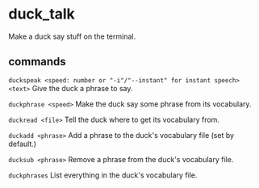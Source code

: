 # duck_talk
Make a duck say stuff on the terminal.

## commands
`duckspeak <speed: number or "-i"/"--instant" for instant speech>  <text>`
Give the duck a phrase to say.

`duckphrase <speed>`
Make the duck say some phrase from its vocabulary.

`duckread <file>`
Tell the duck where to get its vocabulary from.

`duckadd <phrase>`
Add a phrase to the duck's vocabulary file (set by default.)

`ducksub <phrase>`
Remove a phrase from the duck's vocabulary file.

`duckphrases`
List everything in the duck's vocabulary file.
